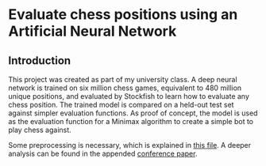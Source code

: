 # Evaluate chess positions using an Artificial Neural Network
## Introduction 
This project was created as part of my university class. A deep neural network is trained on six million chess games, equivalent to 480 million unique positions, and evaluated by Stockfish to learn how to evaluate any chess position. The trained model is compared on a held-out test set against simpler evaluation functions. As proof of concept, the model is used as the evaluation function for a Minimax algorithm to create a simple bot to play chess against. 

Some preprocessing is necessary, which is explained in [this file](preprocessing/how.txt). A deeper analysis can be found in the appended [conference paper](conference_paper.pdf).
